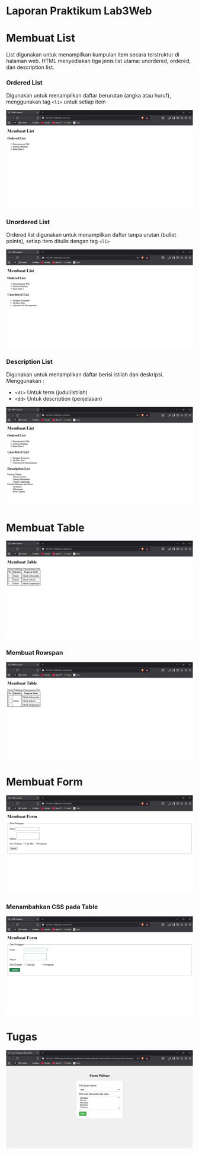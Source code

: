 # Laporan Praktikum Lab3Web

# Membuat List
List digunakan untuk menampilkan kumpulan item secara terstruktur di halaman web.
HTML menyediakan tiga jenis list utama: unordered, ordered, dan description list.  

### Ordered List
Digunakan untuk menampilkan daftar berurutan (angka atau huruf), menggunakan tag `<li>` untuk setiap item

![Screenshoot](ScreenShoot_Lab3/OrderedList.png)


### Unordered List
Ordered list digunakan untuk menampilkan daftar tanpa urutan (bullet points), setiap item ditulis dengan tag `<li>`

![Screenshoot](ScreenShoot_Lab3/UnorderedList.png)

### Description List
Digunakan untuk menampilkan daftar berisi istilah dan deskripsi.  
Menggunakan :  
- `<dt>` Untuk term (judul/istilah)
- `<dd>` Untuk description (penjelasan)

![Screenshoot](ScreenShoot_Lab3/DescriptionList.png)

# Membuat Table

![Screenshoot](ScreenShoot_Lab3/MembuatTable.png)

### Membuat Rowspan

![Screenshoot](ScreenShoot_Lab3/Rowspan.png)

# Membuat Form

![Screenshoot](ScreenShoot_Lab3/MembuatForm.png)

### Menambahkan CSS pada Table

![Screenshoot](ScreenShoot_Lab3/MenambahCssForm.png)


# Tugas
![Screenshoot](ScreenShoot_Lab3/Tugas.png)
